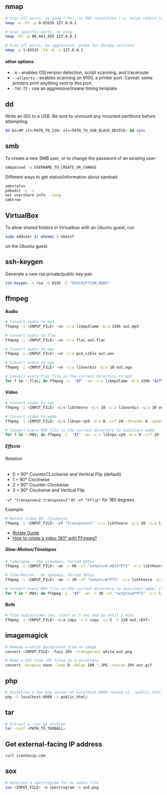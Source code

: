 ## nmap
```bash
# Scan all ports, no ping (-Pn), no DNS resolution (-n, helps reduce scan time)
nmap -n -Pn -p 0-65535 127.0.0.1

# Scan specific ports, no ping
nmap -Pn -p 80,443,555 127.0.0.1

# Scan all ports, be aggressive, probe for OS/app versions
nmap -p 1-65535 -T4 -A -v 127.0.0.1
```

#### other options
* `-A` - enables OS/version detection, script scanning, and traceroute
* `--allports` - enables scanning on 9100, a printer port.  Caveat: some printers print anything sent to this port.
* `-T4`/`-T5` - use an aggressive/insane timing template

## dd
Write an ISO to a USB.  Be sure to unmount any mounted partitions before attempting.
```bash
dd bs=4M if=<PATH_TO_ISO> of=<PATH_TO_USB_BLOCK_DEVICE> && sync
```

## smb
To create a new SMB user, or to change the password of an existing user:
```bash
smbpasswd -a USERNAME_TO_CREATE_OR_CHANGE
```

Different ways to get status/information about sambad:
```bash
smbstatus
pdbedit -L -v
net usershare info --long
smbtree
```

## VirtualBox
To allow shared folders in Virtualbox with an Ubuntu guest, run
```bash
sudo adduser $( whoami ) vboxsf
```
on the Ubuntu guest.

## ssh-keygen
Generate a new rsa private/public key pair.

```bash
ssh-keygen -t rsa -b 8192 -C "DESCRIPTION_HERE"
```

## ffmpeg
#### Audio
```bash
# Convert audio to mp3
ffmpeg -i <INPUT_FILE> -vn -c:a libmp3lame -b:a 320k out.mp3

# Convert audio to flac
ffmpeg -i <INPUT_FILE> -vn -c:a flac out.flac

# Convert audio to wav
ffmpeg -i <INPUT_FILE> -vn -c:a pcm_s16le out.wav

# Convert audio to oga
ffmpeg -i <INPUT_FILE> -vn -c:a libvorbis -q:a 10 out.oga

# Convert every flac file in the current directory to mp3
for f in *.flac; do ffmpeg -i  "$f" -vn -c:a libmp3lame -b:a 320k "${f%.flac}.mp3"; done;
```

#### Video
```bash
# Convert video to ogv
ffmpeg -i <INPUT_FILE> -c:v libtheora -q:v 10 -c:a libvorbis -q:a 10 out.ogv

# Convert video to webm
ffmpeg -i <INPUT_FILE> -c:v libvpx-vp9 -b:v 0 -crf 24 -threads 4 -speed 0 -c:a libvorbis -q:a 8 -f webm out.webm

# Convert every MOV file in the current directory to audioless webm
for f in *.MOV; do ffmpeg -i  "$f" -an -c:v libvpx-vp9 -b:v 0 -crf 24 -threads 4 -speed 0 -f webm "${f%.MOV}.webm"; done;
```

##### Effects
###### Rotation
* 0 = 90° CounterCLockwise and Vertical Flip (default)
* 1 = 90° Clockwise
* 2 = 90° Counter-Clockwise
* 3 = 90° Clockwise and Vertical Flip

`-vf "transpose=2,transpose=2"` or `-vf "hflip"` for 180 degrees.

Example:
```bash
# Rotate video 90° Clockwise
ffmpeg -i <INPUT_FILE> -vf "transpose=1" -c:v libtheora -q:v 10 -c:a libvorbis -q:a 10 out.ogv
```
* [Rotate Guide](https://stackoverflow.com/a/9570992/5987787)
* [How to rotate a video 180° with FFmpeg?](https://superuser.com/questions/578321/how-to-rotate-a-video-180-with-ffmpeg)

##### Slow-Motion/Timelapse
```bash
# Timelapse - 16x slowdown, forced 60fps
ffmpeg -i <INPUT_FILE> -an -r 60 -vf "setpts=0.0625*PTS" -c:v libtheora -q:v 10 out.ogv

# Slow-Motion - 8x speedup, forced 30fps
ffmpeg -i <INPUT_FILE> -an -r 30 -vf "setpts=8*PTS" -c:v libtheora -q:v 10 out.ogv

# Convert every MOV file in the current directory to audioless webm, slowed down 8x
for f in *.MOV; do ffmpeg -i  "$f" -an -r 30 -vf "setpts=8*PTS" -c:v libvpx-vp9 -b:v 0 -crf 24 -threads 4 -speed 0 -f webm "${f%.MOV}.webm"; done;
```

#### Both
```bash
# Trim audio/video (ex: start at 5 sec and go until 2 min)
ffmpeg -i <INPUT_FILE> -c:a copy -c:v copy -ss 5 -t 120 out.<EXT>
```

## imagemagick
```bash
# Remove a white background from an image
convert <INPUT_FILE> -fuzz 20% -transparent white out.png

# Make a GIF from JPG files in a directory
convert -dispose none -loop 0 -delay 100 *.JPG -resize 20% out.gif
```

## php
```bash
# Initalize a dev php server at localhost:8080 rooted at ./public_html
php -S localhost:8080 -t public_html/
```

## tar
```bash
# Extract a .tar.gz archive
tar -xvzf <PATH_TO_TARBALL>
```

## Get external-facing IP address
```bash
curl icanhazip.com
```

## sox
```bash
# Generate a spectrogram for an audio file
sox <INPUT_FILE> -n spectrogram -o out.png
```